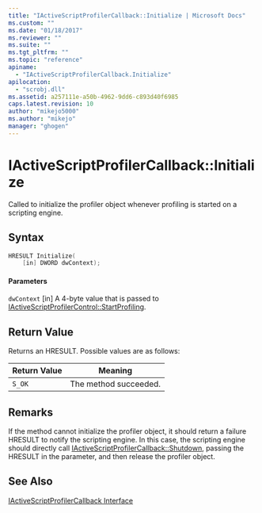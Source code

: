 ```yaml
---
title: "IActiveScriptProfilerCallback::Initialize | Microsoft Docs"
ms.custom: ""
ms.date: "01/18/2017"
ms.reviewer: ""
ms.suite: ""
ms.tgt_pltfrm: ""
ms.topic: "reference"
apiname:
  - "IActiveScriptProfilerCallback.Initialize"
apilocation:
  - "scrobj.dll"
ms.assetid: a257111e-a50b-4962-9dd6-c893d40f6985
caps.latest.revision: 10
author: "mikejo5000"
ms.author: "mikejo"
manager: "ghogen"
---
```

# IActiveScriptProfilerCallback::Initialize
Called to initialize the profiler object whenever profiling is started on a scripting engine.

## Syntax

```cpp
HRESULT Initialize(
    [in] DWORD dwContext);
```

#### Parameters
 `dwContext`
 [in] A 4-byte value that is passed to [IActiveScriptProfilerControl::StartProfiling](../../winscript/reference/iactivescriptprofilercontrol-startprofiling.md).

## Return Value
 Returns an HRESULT. Possible values are as follows:

|Return Value|Meaning|
|------------------|-------------|
|`S_OK`|The method succeeded.|

## Remarks
 If the method cannot initialize the profiler object, it should return a failure HRESULT to notify the scripting engine. In this case, the scripting engine should directly call [IActiveScriptProfilerCallback::Shutdown](../../winscript/reference/iactivescriptprofilercallback-shutdown.md), passing the HRESULT in the parameter, and then release the profiler object.

## See Also
 [IActiveScriptProfilerCallback Interface](../../winscript/reference/iactivescriptprofilercallback-interface.md)